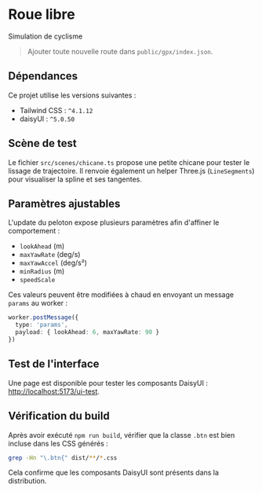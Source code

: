 # Roue libre
Simulation de cyclisme

> Ajouter toute nouvelle route dans `public/gpx/index.json`.

## Dépendances

Ce projet utilise les versions suivantes :

- Tailwind CSS : `^4.1.12`
- daisyUI : `^5.0.50`

## Scène de test

Le fichier `src/scenes/chicane.ts` propose une petite chicane pour tester le lissage de trajectoire. Il renvoie également un helper Three.js (`LineSegments`) pour visualiser la spline et ses tangentes.

## Paramètres ajustables

L'update du peloton expose plusieurs paramètres afin d'affiner le comportement :

- `lookAhead` (m)
- `maxYawRate` (deg/s)
- `maxYawAccel` (deg/s²)
- `minRadius` (m)
- `speedScale`

Ces valeurs peuvent être modifiées à chaud en envoyant un message `params` au worker :

```ts
worker.postMessage({
  type: 'params',
  payload: { lookAhead: 6, maxYawRate: 90 }
})
```


## Test de l'interface

Une page est disponible pour tester les composants DaisyUI : [http://localhost:5173/ui-test](http://localhost:5173/ui-test).

## Vérification du build

Après avoir exécuté `npm run build`, vérifier que la classe `.btn` est bien incluse dans les CSS générés :

```sh
grep -Hn "\.btn{" dist/**/*.css
```

Cela confirme que les composants DaisyUI sont présents dans la distribution.

